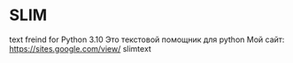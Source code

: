 # SLIM
text freind for Python 3.10
Это текстовой помощник для python
Мой сайт:
https://sites.google.com/view/
slimtext
